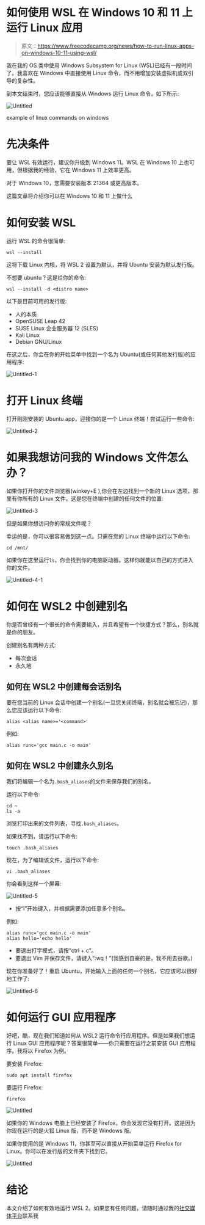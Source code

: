 # 如何使用 WSL 在 Windows 10 和 11 上运行 Linux 应用

> 原文：<https://www.freecodecamp.org/news/how-to-run-linux-apps-on-windows-10-11-using-wsl/>

我在我的 OS 类中使用 Windows Subsystem for Linux (WSL)已经有一段时间了。我喜欢在 Windows 中直接使用 Linux 命令，而不用增加安装虚拟机或双引导的复杂性。

到本文结束时，您应该能够直接从 Windows 运行 Linux 命令，如下所示:

![Untitled](img/d22aa775b551cbafabdac9abd3562c91.png)

example of linux commands on windows

# 先决条件

要让 WSL 有效运行，建议你升级到 Windows 11。WSL 在 Windows 10 上也可用，但根据我的经验，它在 Windows 11 上效率更高。

对于 Windows 10，您需要安装版本 21364 或更高版本。

这篇文章将介绍你可以在 Windows 10 和 11 上做什么

# 如何安装 WSL

运行 WSL 的命令很简单:

```
wsl --install 
```

这将下载 Linux 内核，将 WSL 2 设置为默认，并将 Ubuntu 安装为默认发行版。

不想要 ubuntu？这是给你的命令:

```
wsl --install -d <distro name> 
```

以下是目前可用的发行版:

*   人的本质
*   OpenSUSE Leap 42
*   SUSE Linux 企业服务器 12 (SLES)
*   Kali Linux
*   Debian GNU/Linux

在这之后，你会在你的开始菜单中找到一个名为 Ubuntu(或任何其他发行版)的应用程序:

![Untitled-1](img/c7f4ddf2e514ae4210cfaa1906375724.png)

# 打开 Linux 终端

打开刚刚安装的 Ubuntu app，迎接你的是一个 Linux 终端！尝试运行一些命令:

![Untitled-2](img/9968cc0ac7da57ffdef0962a105701e8.png)

# 如果我想访问我的 Windows 文件怎么办？

如果你打开你的文件浏览器(winkey+E ),你会在左边找到一个新的 Linux 选项，那里有你所有的 Linux 文件。这是您在终端中创建的任何文件的位置:

![Untitled-3](img/fdd2b381d29c88daa72fa7b014ebc445.png)

但是如果你想访问你的常规文件呢？

幸运的是，你可以很容易做到这一点。只需在您的 Linux 终端中运行以下命令:

```
cd /mnt/ 
```

如果你在这里运行`ls`，你会找到你的电脑驱动器。这样你就能以自己的方式进入你的文件。

![Untitled-4-1](img/edbbf7997857aa4911ee749b10a04888.png)

# 如何在 WSL2 中创建别名

你是否曾经有一个很长的命令需要输入，并且希望有一个快捷方式？那么，别名就是你的朋友。

创建别名有两种方式:

*   每次会话
*   永久地

## 如何在 WSL2 中创建每会话别名

要在您当前的 Linux 会话中创建一个别名(一旦您关闭终端，别名就会被忘记)，那么您应该运行以下命令:

```
alias <alias name>='<command>' 
```

例如:

```
alias runc='gcc main.c -o main' 
```

## 如何在 WSL2 中创建永久别名

我们将编辑一个名为`.bash_aliases`的文件来保存我们的别名。

运行以下命令:

```
cd ~
ls -a 
```

浏览打印出来的文件列表，寻找`.bash_aliases`。

如果找不到，请运行以下命令:

```
touch .bash_aliases 
```

现在，为了编辑该文件，运行以下命令:

```
vi .bash_aliases 
```

你会看到这样一个屏幕:

![Untitled-5](img/28ff7b4148264365fb0401cf2c2b70ee.png)

*   按“I”开始键入，并根据需要添加任意多个别名。

例如:

```
alias runc='gcc main.c -o main'
alias hello='echo hello' 
```

*   要退出打字模式，请按“ctrl + c”。
*   要退出 Vim 并保存文件，请键入“:wq！”(我感到自豪的是，我不用去谷歌。)

现在你准备好了！重启 Ubuntu，开始输入上面的任何一个别名，它应该可以很好地工作了:

![Untitled-6](img/7182e0aa5b32ccb85de99ddcdd649af9.png)

# 如何运行 GUI 应用程序

好吧，酷，现在我们知道如何从 WSL2 运行命令行应用程序。但是如果我们想运行 Linux GUI 应用程序呢？答案很简单——你只需要在运行之前安装 GUI 应用程序。我将以 Firefox 为例。

要安装 Firefox:

```
sudo apt install firefox 
```

要运行 Firefox:

```
firefox 
```

![Untitled](img/0d870aceed3c25f2bdf3524d847b2f9f.png)

如果你的 Windows 电脑上已经安装了 Firefox，你会发现它没有打开。这是因为你现在运行的是火狐 Linux 版，而不是 Windows 版。

如果你使用的是 Windows 11，你甚至可以直接从开始菜单运行 Firefox for Linux。你可以在发行版的文件夹下找到它。

![Untitled](img/73f146f2f5949ee1b8a6316f3e8b003e.png)

# 结论

本文介绍了如何有效地运行 WSL 2。如果您有任何问题，请随时通过我的[社交媒体平台](https://yosracodes.bio.link/)联系我